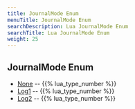 ```yaml
---
title: JournalMode Enum
menuTitle: JournalMode Enum
searchDescription: Lua JournalMode Enum
searchTitle: Lua JournalMode Enum
weight: 25
---
```

## JournalMode Enum
- [None](None) -- {{% lua_type_number %}}
- [Log1](Log1) -- {{% lua_type_number %}}
- [Log2](Log2) -- {{% lua_type_number %}}